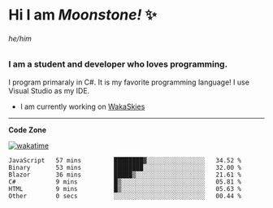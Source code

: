 
<!--
**MoonstoneStudios/MoonstoneStudios** is a ✨ _special_ ✨ repository because its `README.md` (this file) appears on your GitHub profile.

Here are some ideas to get you started:

- 🔭 I’m currently working on ...
- 🌱 I’m currently learning ...
- 👯 I’m looking to collaborate on ...
- 🤔 I’m looking for help with ...
- 💬 Ask me about ...
- 📫 How to reach me: ...
- 😄 Pronouns: ...
- ⚡ Fun fact: ...
-->

# Hi I am _Moonstone!_  ✨
###### he/him
### I am a student and developer who loves programming.

I program primaraly in C#. It is my favorite programming language! I use Visual Studio as my IDE.

- I am currently working on [WakaSkies](https://github.com/MoonstoneStudios/WakaSkies)

---

**Code Zone**


[![wakatime](https://wakatime.com/badge/user/35c755da-7226-42ef-89f9-892c03fbcf7e.svg?style=for-the-badge)](https://wakatime.com/@35c755da-7226-42ef-89f9-892c03fbcf7e)
<!--START_SECTION:waka-->

```text
JavaScript   57 mins         ████████▓░░░░░░░░░░░░░░░░   34.52 %
Binary       53 mins         ████████░░░░░░░░░░░░░░░░░   32.00 %
Blazor       36 mins         █████▒░░░░░░░░░░░░░░░░░░░   21.61 %
C#           9 mins          █▒░░░░░░░░░░░░░░░░░░░░░░░   05.81 %
HTML         9 mins          █▒░░░░░░░░░░░░░░░░░░░░░░░   05.63 %
Other        0 secs          ░░░░░░░░░░░░░░░░░░░░░░░░░   00.44 %
```

<!--END_SECTION:waka-->
